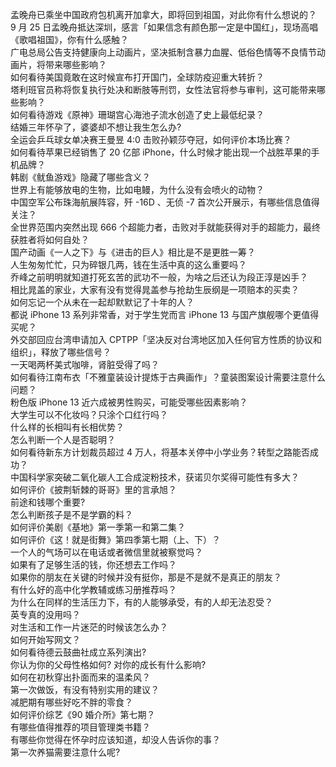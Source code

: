 孟晚舟已乘坐中国政府包机离开加拿大，即将回到祖国，对此你有什么想说的？  
9 月 25 日孟晚舟抵达深圳，感言「如果信念有颜色那一定是中国红」，现场高唱《歌唱祖国》，你有什么感触？  
广电总局公告支持健康向上动画片，坚决抵制含暴力血腥、低俗色情等不良情节动画片，将带来哪些影响？  
如何看待美国竟敢在这时候宣布打开国门，全球防疫迎重大转折？  
塔利班官员称将恢复执行处决和断肢等刑罚，女性法官将参与审判，这可能带来哪些影响？  
如何看待游戏《原神》珊瑚宫心海池子流水创造了史上最低纪录？  
结婚三年怀孕了，婆婆却不想让我生怎么办?  
全运会乒乓球女单决赛王曼昱 4:0 击败孙颖莎夺冠，如何评价本场比赛？  
如何看待苹果已经销售了 20 亿部 iPhone，什么时候才能出现一个战胜苹果的手机品牌？  
韩剧《鱿鱼游戏》隐藏了哪些含义？  
世界上有能够放电的生物，比如电鳗，为什么没有会喷火的动物？  
中国空军公布珠海航展阵容，歼 -16D 、无侦 -7 首次公开展示，有哪些信息值得关注？  
全世界范围内突然出现 666 个超能力者，击败对手就能获得对手的超能力，最终获胜者将如何自处？  
国产动画《一人之下》与《进击的巨人》相比是不是更胜一筹？  
人生匆匆忙忙，只为碎银几两，钱在生活中真的这么重要吗？  
乔峰之前明明就知道打死玄苦的武功不一般，为啥之后还认为段正淳是凶手？  
相比晁盖的家业，大家有没有觉得晁盖参与抢劫生辰纲是一项赔本的买卖？  
如何忘记一个从未在一起却默默记了十年的人？  
都说 iPhone 13 系列非常香，对于学生党而言 iPhone 13 与国产旗舰哪个更值得买呢？  
外交部回应台湾申请加入 CPTPP「坚决反对台湾地区加入任何官方性质的协议和组织」，释放了哪些信号？  
一天喝两杯美式咖啡，肾脏受得了吗？  
如何看待江南布衣「不雅童装设计提炼于古典画作」？童装图案设计需要注意什么问题？  
粉色版 iPhone 13 近六成被男性购买，可能受哪些因素影响？  
大学生可以不化妆吗？只涂个口红行吗？  
什么样的长相叫有长相优势？  
怎么判断一个人是否聪明？  
如何看待新东方计划裁员超过 4 万人，将基本关停中小学业务？转型之路能否成功？  
中国科学家突破二氧化碳人工合成淀粉技术，获诺贝尔奖得可能性有多大？  
如何评价《披荆斩棘的哥哥》里的言承旭？  
前途和钱哪个重要?  
怎么判断孩子是不是学霸的料？  
如何评价美剧《基地》第一季第一和第二集？  
如何评价《这！就是街舞》第四季第七期（上、下）？  
一个人的气场可以在电话或者微信里就被察觉吗？  
如果有了足够生活的钱，你还想去工作吗？  
如果你的朋友在关键的时候并没有挺你，那是不是就不是真正的朋友？  
有什么好的高中化学教辅或练习册推荐吗？  
为什么在同样的生活压力下，有的人能够承受，有的人却无法忍受？  
英专真的没用吗？  
对生活和工作一片迷茫的时候该怎么办？  
如何开始写网文？  
如何看待德云鼓曲社成立系列演出?  
你认为你的父母性格如何? 对你的成长有什么影响?  
如何在初秋穿出扑面而来的温柔风？  
第一次做饭，有没有特别实用的建议？  
减肥期有哪些好吃不胖的零食？  
如何评价综艺《90 婚介所》第七期？  
有哪些值得推荐的项目管理类书籍？  
有哪些你觉得在怀孕时应该知道，却没人告诉你的事？  
第一次养猫需要注意什么呢?  
